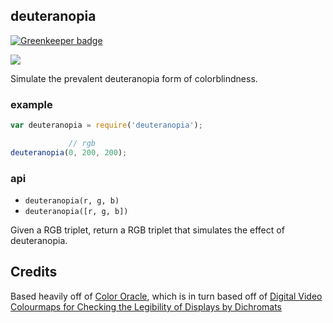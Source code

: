 ## deuteranopia

[![Greenkeeper badge](https://badges.greenkeeper.io/tmcw/deuteranopia.svg)](https://greenkeeper.io/)

![](plate.jpg)

Simulate the prevalent deuteranopia form of colorblindness.

### example

```js
var deuteranopia = require('deuteranopia');

             // rgb
deuteranopia(0, 200, 200);
```

### api

* `deuteranopia(r, g, b)`
* `deuteranopia([r, g, b])`

Given a RGB triplet, return a RGB triplet that simulates the effect of
deuteranopia.

## Credits

Based heavily off of [Color Oracle](http://colororacle.org/), which is in
turn based off of [Digital Video Colourmaps for
Checking the Legibility of
Displays by Dichromats](http://vision.psychol.cam.ac.uk/jdmollon/papers/colourmaps.pdf)
